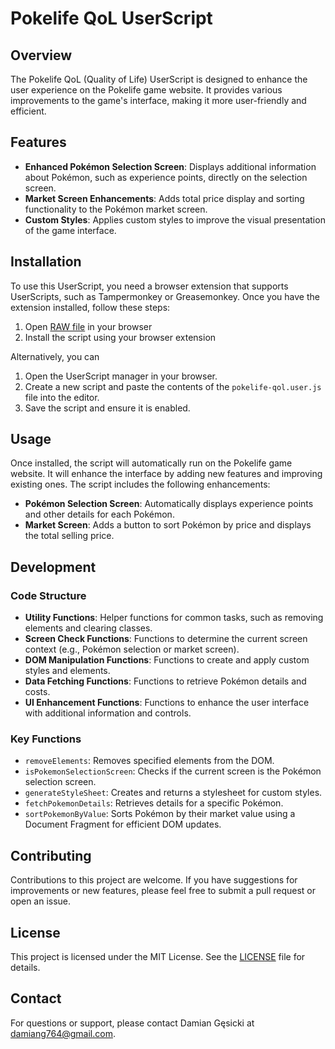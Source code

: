 # Pokelife QoL UserScript

## Overview

The Pokelife QoL (Quality of Life) UserScript is designed to enhance the user experience on the Pokelife game website. It provides various improvements to the game's interface, making it more user-friendly and efficient.

## Features

- **Enhanced Pokémon Selection Screen**: Displays additional information about Pokémon, such as experience points, directly on the selection screen.
- **Market Screen Enhancements**: Adds total price display and sorting functionality to the Pokémon market screen.
- **Custom Styles**: Applies custom styles to improve the visual presentation of the game interface.

## Installation

To use this UserScript, you need a browser extension that supports UserScripts, such as Tampermonkey or Greasemonkey. Once you have the extension installed, follow these steps:

1. Open [RAW file](https://github.com/Damian764/PokelifeQoL/raw/refs/heads/main/pokelife-qol.user.js) in your browser
2. Install the script using your browser extension

Alternatively, you can

1. Open the UserScript manager in your browser.
2. Create a new script and paste the contents of the `pokelife-qol.user.js` file into the editor.
3. Save the script and ensure it is enabled.

## Usage

Once installed, the script will automatically run on the Pokelife game website. It will enhance the interface by adding new features and improving existing ones. The script includes the following enhancements:

- **Pokémon Selection Screen**: Automatically displays experience points and other details for each Pokémon.
- **Market Screen**: Adds a button to sort Pokémon by price and displays the total selling price.

## Development

### Code Structure

- **Utility Functions**: Helper functions for common tasks, such as removing elements and clearing classes.
- **Screen Check Functions**: Functions to determine the current screen context (e.g., Pokémon selection or market screen).
- **DOM Manipulation Functions**: Functions to create and apply custom styles and elements.
- **Data Fetching Functions**: Functions to retrieve Pokémon details and costs.
- **UI Enhancement Functions**: Functions to enhance the user interface with additional information and controls.

### Key Functions

- `removeElements`: Removes specified elements from the DOM.
- `isPokemonSelectionScreen`: Checks if the current screen is the Pokémon selection screen.
- `generateStyleSheet`: Creates and returns a stylesheet for custom styles.
- `fetchPokemonDetails`: Retrieves details for a specific Pokémon.
- `sortPokemonByValue`: Sorts Pokémon by their market value using a Document Fragment for efficient DOM updates.

## Contributing

Contributions to this project are welcome. If you have suggestions for improvements or new features, please feel free to submit a pull request or open an issue.

## License

This project is licensed under the MIT License. See the [LICENSE](LICENSE) file for details.

## Contact

For questions or support, please contact Damian Gęsicki at [damiang764@gmail.com](mailto:damiang764@gmail.com?subject=PokelifeQoL).